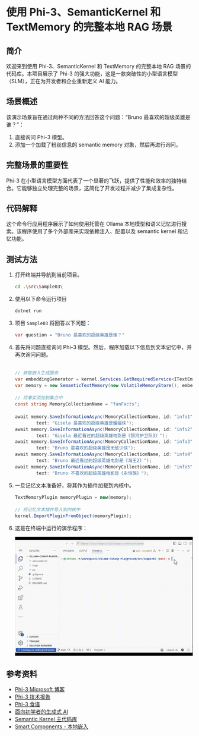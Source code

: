 # 使用 Phi-3、SemanticKernel 和 TextMemory 的完整本地 RAG 场景

## 简介

欢迎来到使用 Phi-3、SemanticKernel 和 TextMemory 的完整本地 RAG 场景的代码库。本项目展示了 Phi-3 的强大功能，这是一款突破性的小型语言模型（SLM），正在为开发者和企业重新定义 AI 能力。

## 场景概述

该演示场景旨在通过两种不同的方法回答这个问题：“Bruno 最喜欢的超级英雄是谁？”：

1. 直接询问 Phi-3 模型。
2. 添加一个加载了粉丝信息的 semantic memory 对象，然后再进行询问。

## 完整场景的重要性

Phi-3 在小型语言模型方面代表了一个显著的飞跃，提供了性能和效率的独特结合。它能够独立处理完整的场景，这简化了开发过程并减少了集成复杂性。

## 代码解释

这个命令行应用程序展示了如何使用托管在 Ollama 本地模型和语义记忆进行搜索。该程序使用了多个外部库来实现依赖注入、配置以及 semantic kernel 和记忆功能。

## 测试方法

1. 打开终端并导航到当前项目。

    ```bash
    cd .\src\Sample03\
    ```

1. 使用以下命令运行项目

    ```bash
    dotnet run
    ```

1. 项目 `Sample03` 将回答以下问题：

    ```csharp
    var question = "Bruno 最喜欢的超级英雄是谁？"
    ```

1. 首先将问题直接询问 Phi-3 模型。然后，程序加载以下信息到文本记忆中，并再次询问问题。

    ```csharp

    // 获取嵌入生成服务
    var embeddingGenerator = kernel.Services.GetRequiredService<ITextEmbeddingGenerationService>();
    var memory = new SemanticTextMemory(new VolatileMemoryStore(), embeddingGenerator);    

    // 将事实添加到集合中
    const string MemoryCollectionName = "fanFacts";
    
    await memory.SaveInformationAsync(MemoryCollectionName, id: "info1", 
            text: "Gisela 最喜欢的超级英雄是蝙蝠侠");
    await memory.SaveInformationAsync(MemoryCollectionName, id: "info2", 
            text: "Gisela 最近看过的超级英雄电影是《银河护卫队3》");
    await memory.SaveInformationAsync(MemoryCollectionName, id: "info3", 
            text: "Bruno 最喜欢的超级英雄是无敌少侠");
    await memory.SaveInformationAsync(MemoryCollectionName, id: "info4", 
            text: "Bruno 最近看过的超级英雄电影是《海王2》");
    await memory.SaveInformationAsync(MemoryCollectionName, id: "info5", 
            text: "Bruno 不喜欢的超级英雄电影是《永恒族》");    
    ```

1. 一旦记忆文本准备好，将其作为插件加载到内核中。

    ```csharp
    TextMemoryPlugin memoryPlugin = new(memory);
    
    // 将记忆文本插件导入到内核中
    kernel.ImportPluginFromObject(memoryPlugin);    
    ```

2. 这是在终端中运行的演示程序：

    ![Demo console application running in a Codespace](./img/10RAGPhi3.gif)

## 参考资料

- [Phi-3 Microsoft 博客](https://aka.ms/phi3blog-april)
- [Phi-3 技术报告](https://aka.ms/phi3-tech-report)
- [Phi-3 食谱](https://aka.ms/Phi-3CookBook)
- [面向初学者的生成式 AI](https://github.com/microsoft/generative-ai-for-beginners)
- [Semantic Kernel 主代码库](https://github.com/microsoft/semantic-kernel)
- [Smart Components - 本地嵌入](https://github.com/dotnet-smartcomponents/smartcomponents/blob/main/docs/local-embeddings.md)